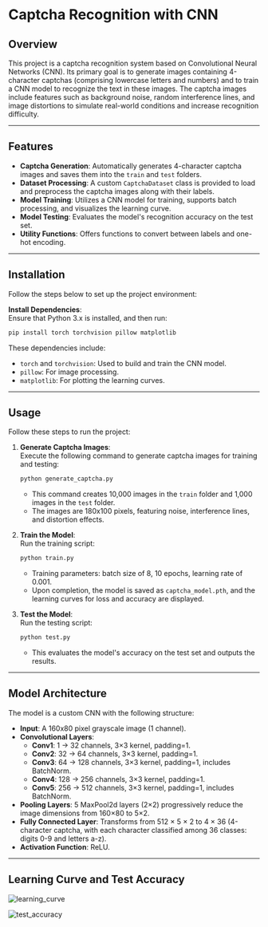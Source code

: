 # Captcha Recognition with CNN

## Overview
This project is a captcha recognition system based on Convolutional Neural Networks (CNN). Its primary goal is to generate images containing 4-character captchas (comprising lowercase letters and numbers) and to train a CNN model to recognize the text in these images. The captcha images include features such as background noise, random interference lines, and image distortions to simulate real-world conditions and increase recognition difficulty.

---

## Features
- **Captcha Generation**: Automatically generates 4-character captcha images and saves them into the `train` and `test` folders.
- **Dataset Processing**: A custom `CaptchaDataset` class is provided to load and preprocess the captcha images along with their labels.
- **Model Training**: Utilizes a CNN model for training, supports batch processing, and visualizes the learning curve.
- **Model Testing**: Evaluates the model's recognition accuracy on the test set.
- **Utility Functions**: Offers functions to convert between labels and one-hot encoding.

---

## Installation
Follow the steps below to set up the project environment:

**Install Dependencies**:  
Ensure that Python 3.x is installed, and then run:
```bash
pip install torch torchvision pillow matplotlib
```
These dependencies include:
- `torch` and `torchvision`: Used to build and train the CNN model.
- `pillow`: For image processing.
- `matplotlib`: For plotting the learning curves.

---

## Usage
Follow these steps to run the project:

1. **Generate Captcha Images**:  
   Execute the following command to generate captcha images for training and testing:
   ```bash
   python generate_captcha.py
   ```
   - This command creates 10,000 images in the `train` folder and 1,000 images in the `test` folder.
   - The images are 180x100 pixels, featuring noise, interference lines, and distortion effects.

2. **Train the Model**:  
   Run the training script:
   ```bash
   python train.py
   ```
   - Training parameters: batch size of 8, 10 epochs, learning rate of 0.001.
   - Upon completion, the model is saved as `captcha_model.pth`, and the learning curves for loss and accuracy are displayed.

3. **Test the Model**:  
   Run the testing script:
   ```bash
   python test.py
   ```
   - This evaluates the model's accuracy on the test set and outputs the results.

---

## Model Architecture
The model is a custom CNN with the following structure:
- **Input**: A 160x80 pixel grayscale image (1 channel).
- **Convolutional Layers**:
  - **Conv1**: 1 → 32 channels, 3×3 kernel, padding=1.
  - **Conv2**: 32 → 64 channels, 3×3 kernel, padding=1.
  - **Conv3**: 64 → 128 channels, 3×3 kernel, padding=1, includes BatchNorm.
  - **Conv4**: 128 → 256 channels, 3×3 kernel, padding=1.
  - **Conv5**: 256 → 512 channels, 3×3 kernel, padding=1, includes BatchNorm.
- **Pooling Layers**: 5 MaxPool2d layers (2×2) progressively reduce the image dimensions from 160×80 to 5×2.
- **Fully Connected Layer**: Transforms from 512 × 5 × 2 to 4 × 36 (4-character captcha, with each character classified among 36 classes: digits 0-9 and letters a-z).
- **Activation Function**: ReLU.

---

## Learning Curve and Test Accuracy
![learning_curve](https://github.com/user-attachments/assets/71b63250-5188-45d1-b670-3a8f2f4fcb27)

![test_accuracy](https://github.com/user-attachments/assets/217f246b-5237-46ac-9b73-01930e79cc0e)

